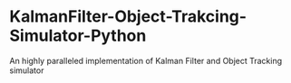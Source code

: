 # KalmanFilter-Object-Trakcing-Simulator-Python
An highly paralleled implementation of Kalman Filter and Object Tracking simulator
